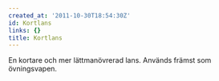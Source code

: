 ```yaml
---
created_at: '2011-10-30T18:54:30Z'
id: Kortlans
links: {}
title: Kortlans
---
```


En kortare och mer lättmanövrerad lans. Används främst som övningsvapen.
